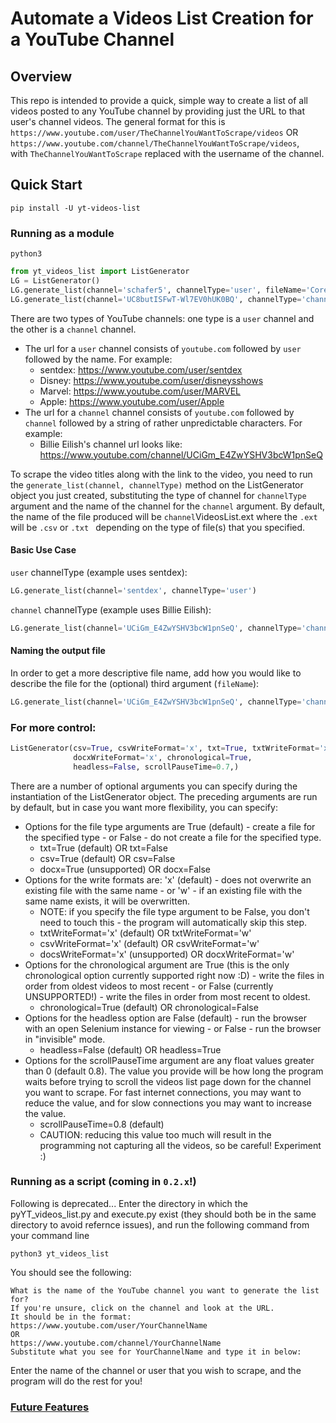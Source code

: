 # Automate a Videos List Creation for a YouTube Channel

## Overview
This repo is intended to provide a quick, simple way to create a list of all videos posted to any YouTube channel by providing just the URL to that user's channel videos. The general format for this is `https://www.youtube.com/user/TheChannelYouWantToScrape/videos` OR  
`https://www.youtube.com/channel/TheChannelYouWantToScrape/videos`,  
with `TheChannelYouWantToScrape` replaced with the username of the channel.

## Quick Start
```
pip install -U yt-videos-list
```

### Running as a module
```
python3
```
```python
from yt_videos_list import ListGenerator
LG = ListGenerator()
LG.generate_list(channel='schafer5', channelType='user', fileName='CoreySchafer_ProgrammingTutorials')
LG.generate_list(channel='UC8butISFwT-Wl7EV0hUK0BQ', channelType='channel', fileName='freeCodeCamp.org')
```
There are two types of YouTube channels: one type is a `user` channel and the other is a `channel` channel.
* The url for a `user` channel consists of `youtube.com` followed by `user` followed by the name. For example:
  * sentdex: https://www.youtube.com/user/sentdex
  * Disney: https://www.youtube.com/user/disneysshows
  * Marvel: https://www.youtube.com/user/MARVEL
  * Apple: https://www.youtube.com/user/Apple
* The url for a `channel` channel consists of `youtube.com` followed by `channel` followed by a string of rather unpredictable characters. For example:
  * Billie Eilish's channel url looks like: https://www.youtube.com/channel/UCiGm_E4ZwYSHV3bcW1pnSeQ

To scrape the video titles along with the link to the video, you need to run the `generate_list(channel, channelType)` method on the ListGenerator object you just created, substituting the type of channel for `channelType` argument and the name of the channel for the `channel` argument. By default, the name of the file produced will be `channel`VideosList.ext where the `.ext` will be `.csv` or `.txt ` depending on the type of file(s) that you specified. 

#### Basic Use Case
`user` channelType (example uses sentdex):
```python
LG.generate_list(channel='sentdex', channelType='user')
```
`channel` channelType (example uses Billie Eilish):
```python
LG.generate_list(channel='UCiGm_E4ZwYSHV3bcW1pnSeQ', channelType='channel')
```

#### Naming the output file
In order to get a more descriptive file name, add how you would like to describe the file for the (optional) third argument (`fileName`):
```python
LG.generate_list(channel='UCiGm_E4ZwYSHV3bcW1pnSeQ', channelType='channel', fileName='BillieEilish')
```
### For more control:
```python
ListGenerator(csv=True, csvWriteFormat='x', txt=True, txtWriteFormat='x', docx=False,
              docxWriteFormat='x', chronological=True,
              headless=False, scrollPauseTime=0.7,)
```
There are a number of optional arguments you can specify during the instantiation of the ListGenerator object. The preceding arguments are run by default, but in case you want more flexibility, you can specify:

* Options for the file type arguments are True (default) - create a file for the specified type - or False - do not create a file for the specified type.
  * txt=True  (default) OR txt=False 
  * csv=True  (default) OR csv=False
  * docx=True (unsupported) OR docx=False
* Options for the write formats are: 'x' (default) - does not overwrite an existing file with the same name - or 'w' - if an existing file with the same name exists, it will be overwritten.
  * NOTE: if you specify the file type argument to be False, you don't need to touch this - the program will automatically skip this step.
  * txtWriteFormat='x'  (default) OR txtWriteFormat='w'
  * csvWriteFormat='x'  (default) OR csvWriteFormat='w'
  * docsWriteFormat='x' (unsupported) OR docxWriteFormat='w'
* Options for the chronological argument are True (this is the only chronological option currently supported right now :D) - write the files in order from oldest videos to most recent - or False (currently UNSUPPORTED!) - write the files in order from most recent to oldest.
  * chronological=True (default) OR chronological=False
* Options for the headless option are False (default) - run the browser with an open Selenium instance for viewing - or False - run the browser in "invisible" mode.
  * headless=False (default) OR headless=True
* Options for the scrollPauseTime argument are any float values greater than 0 (default 0.8). The value you provide will be how long the program waits before trying to scroll the videos list page down for the channel you want to scrape. For fast internet connections, you may want to reduce the value, and for slow connections you may want to increase the value.
  * scrollPauseTime=0.8 (default)
  * CAUTION: reducing this value too much will result in the programming not capturing all the videos, so be careful! Experiment :)

### Running as a script (coming in `0.2.x`!)
Following is deprecated...
Enter the directory in which the pyYT_videos_list.py and execute.py exist (they should both be in the same directory to avoid refernce issues), and run the following command from your command line  
```
python3 yt_videos_list
```  
You should see the following:  
```
What is the name of the YouTube channel you want to generate the list for?
If you're unsure, click on the channel and look at the URL.
It should be in the format:
https://www.youtube.com/user/YourChannelName
OR
https://www.youtube.com/channel/YourChannelName
Substitute what you see for YourChannelName and type it in below:
```
Enter the name of the channel or user that you wish to scrape, and the program will do the rest for you!

### [Future Features](/extra/futureFeatures.md)
